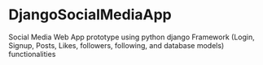 # DjangoSocialMediaApp
Social Media Web App prototype using python django Framework  (Login, Signup, Posts, Likes, followers, following,  and database models) functionalities  
